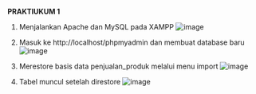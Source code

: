 **PRAKTIUKUM 1**

1.	Menjalankan Apache dan MySQL pada XAMPP
![image](https://github.com/rafaxputra/learn_myphpadmin/assets/75997309/e9874a86-30af-4856-bc6d-e90dc6f40262)

2.	Masuk ke http://localhost/phpmyadmin dan membuat database baru
![image](https://github.com/rafaxputra/learn_myphpadmin/assets/75997309/4bd3f201-8639-4ad1-90d6-588a2ea81019)

3.	Merestore basis data penjualan_produk melalui menu import
![image](https://github.com/rafaxputra/learn_myphpadmin/assets/75997309/80af27bc-88e5-47c7-aae9-c103ffc5da4f)

4. Tabel muncul setelah direstore
![image](https://github.com/rafaxputra/learn_myphpadmin/assets/75997309/393c46a8-cb32-4f38-b176-532169e5180d)
